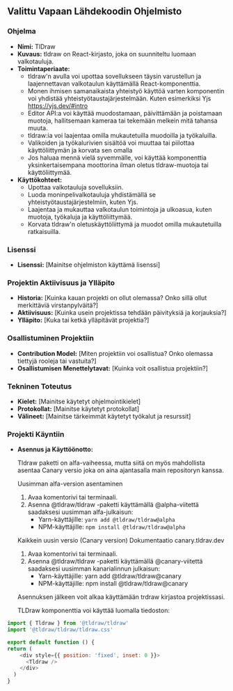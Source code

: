 ## Valittu Vapaan Lähdekoodin Ohjelmisto

### Ohjelma
- **Nimi:** TlDraw
- **Kuvaus:** tldraw on React-kirjasto, joka on suunniteltu luomaan valkotauluja.
- **Toimintaperiaate:**
  - tldraw'n avulla voi upottaa sovellukseen täysin varustellun ja laajennettavan valkotaulun käyttämällä <Tldraw> React-komponenttia.
  - Monen ihmisen samanaikaista yhteistyö käyttöä varten komponentin voi yhdistää yhteistyötaustajärjestelmään. Kuten esimerkiksi Yjs https://yjs.dev/#intro
  - Editor API:a voi käyttää muodostamaan, päivittämään ja poistamaan muotoja, hallitsemaan kameraa tai tekemään melkein mitä tahansa muuta.
  - tldraw:ia voi laajentaa omilla mukautetuilla muodoilla ja työkaluilla.
  - Valikoiden ja työkalurivien sisältöä voi muuttaa tai piilottaa käyttöliittymän ja korvata sen omalla
  - Jos haluaa mennä vielä syvemmälle, voi käyttää <TldrawEditor> komponenttia yksinkertaisempana moottorina ilman oletus tldraw-muotoja tai käyttöliittymää.
- **Käyttökohteet:**
  - Upottaa valkotauluja sovelluksiin.
  - Luoda moninpelivalkotauluja yhdistämällä se yhteistyötaustajärjestelmiin, kuten Yjs.
  - Laajentaa ja mukauttaa valkotaulun toimintoja ja ulkoasua, kuten muotoja, työkaluja ja käyttöliittymää.
  - Korvata tldraw'n oletuskäyttöliittymä ja muodot omilla mukautetuilla ratkaisuilla.

### Lisenssi
- **Lisenssi:** [Mainitse ohjelmiston käyttämä lisenssi]

### Projektin Aktiivisuus ja Ylläpito
- **Historia:** [Kuinka kauan projekti on ollut olemassa? Onko sillä ollut merkittäviä virstanpylväitä?]
- **Aktiivisuus:** [Kuinka usein projektissa tehdään päivityksiä ja korjauksia?]
- **Ylläpito:** [Kuka tai ketkä ylläpitävät projektia?]

### Osallistuminen Projektiin
- **Contribution Model:** [Miten projektiin voi osallistua? Onko olemassa tiettyjä rooleja tai vastuita?]
- **Osallistumisen Menettelytavat:** [Kuinka voit osallistua projektiin?]

### Tekninen Toteutus
- **Kielet:** [Mainitse käytetyt ohjelmointikielet]
- **Protokollat:** [Mainitse käytetyt protokollat]
- **Välineet:** [Mainitse tärkeimmät käytetyt työkalut ja resurssit]

### Projekti Käyntiin
- **Asennus ja Käyttöönotto:**

  Tldraw paketti on alfa-vaiheessa, mutta siitä on myös mahdollista asentaa Canary versio joka on aina ajantasalla main repositoryn kanssa.

  Uusimman alfa-version asentaminen
  1. Avaa komentorivi tai terminaali.
  2. Asenna @tldraw/tldraw -paketti käyttämällä @alpha-viitettä saadaksesi uusimman alfa-julkaisun:
      - Yarn-käyttäjille: ```yarn add @tldraw/tldraw@alpha```
      - NPM-käyttäjille: ```npm install @tldraw/tldraw@alpha```

  Kaikkein uusin versio (Canary version) Dokumentaatio canary.tldrav.dev
  1. Avaa komentorivi tai terminaali.
  2. Asenna @tldraw/tldraw -paketti käyttämällä @canary-viitettä saadaksesi uusimman kanarialinnun julkaisun:
      -  Yarn-käyttäjille: yarn add @tldraw/tldraw@canary
      -  NPM-käyttäjille: npm install @tldraw/tldraw@canary
    
  Asennuksen jälkeen voit alkaa käyttämään trdraw kirjastoa projektissasi.

  TLDraw komponenttia voi käyttää luomalla tiedoston:

``` javascript
import { Tldraw } from '@tldraw/tldraw'
import '@tldraw/tldraw/tldraw.css'

export default function () {
return (
    <div style={{ position: 'fixed', inset: 0 }}>
      <Tldraw />
    </div>
  )
}
```
